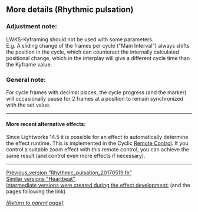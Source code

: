 ## More details (Rhythmic pulsation)

### Adjustment note: 
LWKS-Kyframing should not be used with some parameters.  
E.g. A sliding change of the frames per cycle ("Main Interval") always shifts the position in the cycle, which can counteract the internally calculated positional change, which in the interplay will give a different cycle time than the Kyframe value.

### General note:
For cycle frames with decimal places, the cycle progress (and the marker) will occasionally pause for 2 frames at a position to remain synchronized with the set value.

--------------------------------------------------------------------------

#### More recent alternative effects:
Since Lightworks 14.5 it is possible for an effect to automatically determine the effect runtime. This is implemented in the Cyclic [Remote Control](1). If you control a suitable zoom effect with this remote control, you can achieve the same result (and control even more effects if necessary).

---------------------------------------------------------------------------

<a href="../Previous_versions/Rhythmic_pulsation_20170519.fx" download>Previous_version “Rhythmic_pulsation_20170519.fx”</a>    
[Similar versions "Heartbeat"](https://www.lwks.com/index.php?option=com_kunena&func=view&catid=7&id=121275&Itemid=81#121626)  
[Intermediate versions were created during the effect development:](https://www.lwks.com/index.php?option=com_kunena&func=view&catid=7&id=9259&limit=15&limitstart=840&Itemid=81#122190) (and the pages following the link)

*[[Return to parent page]](../README.md)*  




[1]:https://www.lwks.com/index.php?option=com_kunena&func=view&catid=7&id=188603&Itemid=81#ftop
